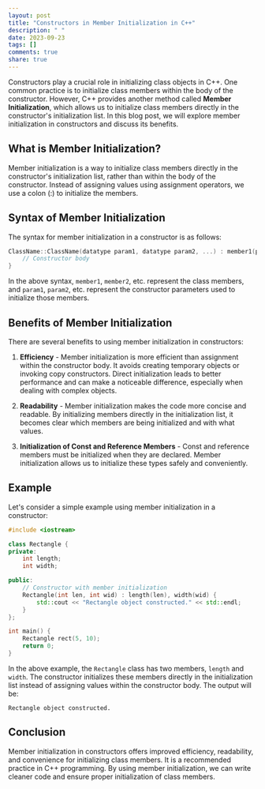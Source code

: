 ```yaml
---
layout: post
title: "Constructors in Member Initialization in C++"
description: " "
date: 2023-09-23
tags: []
comments: true
share: true
---
```


Constructors play a crucial role in initializing class objects in C++. One common practice is to initialize class members within the body of the constructor. However, C++ provides another method called **Member Initialization**, which allows us to initialize class members directly in the constructor's initialization list. In this blog post, we will explore member initialization in constructors and discuss its benefits.

## What is Member Initialization?

Member initialization is a way to initialize class members directly in the constructor's initialization list, rather than within the body of the constructor. Instead of assigning values using assignment operators, we use a colon (:) to initialize the members.

## Syntax of Member Initialization

The syntax for member initialization in a constructor is as follows:

```cpp
ClassName::ClassName(datatype param1, datatype param2, ...) : member1(param1), member2(param2), ... {
    // Constructor body
}
```

In the above syntax, `member1`, `member2`, etc. represent the class members, and `param1`, `param2`, etc. represent the constructor parameters used to initialize those members.

## Benefits of Member Initialization

There are several benefits to using member initialization in constructors:

1. **Efficiency** - Member initialization is more efficient than assignment within the constructor body. It avoids creating temporary objects or invoking copy constructors. Direct initialization leads to better performance and can make a noticeable difference, especially when dealing with complex objects.

2. **Readability** - Member initialization makes the code more concise and readable. By initializing members directly in the initialization list, it becomes clear which members are being initialized and with what values.

3. **Initialization of Const and Reference Members** - Const and reference members must be initialized when they are declared. Member initialization allows us to initialize these types safely and conveniently.

## Example

Let's consider a simple example using member initialization in a constructor:

```cpp
#include <iostream>

class Rectangle {
private:
    int length;
    int width;

public:
    // Constructor with member initialization
    Rectangle(int len, int wid) : length(len), width(wid) {
        std::cout << "Rectangle object constructed." << std::endl;
    }
};

int main() {
    Rectangle rect(5, 10);
    return 0;
}
```

In the above example, the `Rectangle` class has two members, `length` and `width`. The constructor initializes these members directly in the initialization list instead of assigning values within the constructor body. The output will be:

```
Rectangle object constructed.
```

## Conclusion

Member initialization in constructors offers improved efficiency, readability, and convenience for initializing class members. It is a recommended practice in C++ programming. By using member initialization, we can write cleaner code and ensure proper initialization of class members.